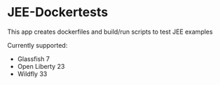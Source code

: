 
# JEE-Dockertests

This app creates dockerfiles and build/run scripts to test JEE examples

Currently supported:
* Glassfish 7
* Open Liberty 23
* Wildfly 33

